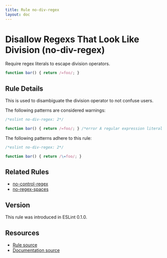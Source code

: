 ```yaml
---
title: Rule no-div-regex
layout: doc
---
```

<!-- Note: No pull requests accepted for this file. See README.md in the root directory for details. -->
# Disallow Regexs That Look Like Division (no-div-regex)

Require regex literals to escape division operators.

```js
function bar() { return /=foo/; }
```

## Rule Details

This is used to disambiguate the division operator to not confuse users.

The following patterns are considered warnings:

```js
/*eslint no-div-regex: 2*/

function bar() { return /=foo/; } /*error A regular expression literal can be confused with '/='.*/
```

The following patterns adhere to this rule:

```js
/*eslint no-div-regex: 2*/

function bar() { return /\=foo/; }
```

## Related Rules

* [no-control-regex](no-control-regex)
* [no-regex-spaces](no-regex-spaces)

## Version

This rule was introduced in ESLint 0.1.0.

## Resources

* [Rule source](https://github.com/eslint/eslint/tree/master/lib/rules/no-div-regex.js)
* [Documentation source](https://github.com/eslint/eslint/tree/master/docs/rules/no-div-regex.md)

